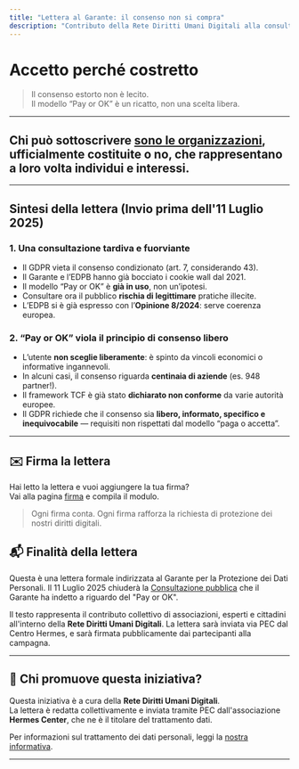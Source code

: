 ```yaml
---
title: "Lettera al Garante: il consenso non si compra"
description: "Contributo della Rete Diritti Umani Digitali alla consultazione pubblica del Garante Privacy"
---
```


# Accetto perché costretto  

> Il consenso estorto non è lecito.  
> Il modello “Pay or OK” è un ricatto, non una scelta libera.

---


## Chi può sottoscrivere <u>sono le organizzazioni</u>, ufficialmente costituite o no, che rappresentano a loro volta individui e interessi.

---

## Sintesi della lettera (Invio prima dell'11 Luglio 2025)

### 1. Una consultazione tardiva e fuorviante

- Il GDPR vieta il consenso condizionato (art. 7, considerando 43).
- Il Garante e l’EDPB hanno già bocciato i cookie wall dal 2021.
- Il modello “Pay or OK” è **già in uso**, non un’ipotesi.
- Consultare ora il pubblico **rischia di legittimare** pratiche illecite.
- L’EDPB si è già espresso con l’**Opinione 8/2024**: serve coerenza europea.

### 2. “Pay or OK” viola il principio di consenso libero

- L’utente **non sceglie liberamente**: è spinto da vincoli economici o informative ingannevoli.
- In alcuni casi, il consenso riguarda **centinaia di aziende** (es. 948 partner!).
- Il framework TCF è già stato **dichiarato non conforme** da varie autorità europee.
- Il GDPR richiede che il consenso sia **libero, informato, specifico e inequivocabile** — requisiti non rispettati dal modello “paga o accetta”.

---

## ✉️ Firma la lettera

Hai letto la lettera e vuoi aggiungere la tua firma?  
Vai alla pagina [firma](/firma) e compila il modulo.

> Ogni firma conta. Ogni firma rafforza la richiesta di protezione dei nostri diritti digitali.

## 📬 Finalità della lettera

Questa è una lettera formale indirizzata al Garante per la Protezione dei Dati Personali. Il 11 Luglio 2025 chiuderà la [Consultazione pubblica](https://www.garanteprivacy.it/web/guest/home/docweb/-/docweb-display/docweb/10127186) che il Garante ha indetto a riguardo del "Pay or OK".

Il testo rappresenta il contributo collettivo di associazioni, esperti e cittadini all'interno della **Rete Diritti Umani Digitali**. La lettera sarà inviata via PEC dal Centro Hermes, e sarà firmata pubblicamente dai partecipanti alla campagna.

---

## 🧩 Chi promuove questa iniziativa?

Questa iniziativa è a cura della **Rete Diritti Umani Digitali**.  
La lettera è redatta collettivamente e inviata tramite PEC dall'associazione **Hermes Center**, che ne è il titolare del trattamento dati.

Per informazioni sul trattamento dei dati personali, leggi la [nostra informativa](/trattamento-dati/).

---

